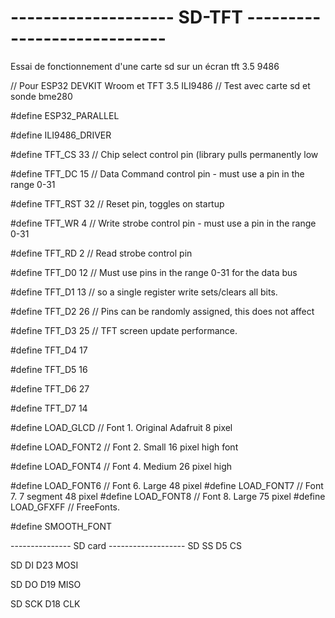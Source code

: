 # -------------------- SD-TFT ----------------------------
 
Essai de fonctionnement d'une carte sd sur un écran tft 3.5 9486


// Pour ESP32 DEVKIT Wroom et TFT 3.5 ILI9486
// Test avec carte sd et sonde bme280

#define ESP32_PARALLEL

#define ILI9486_DRIVER

#define TFT_CS 33 // Chip select control pin (library pulls permanently low

#define TFT_DC 15 // Data Command control pin - must use a pin in the range 0-31

#define TFT_RST 32 // Reset pin, toggles on startup

#define TFT_WR 4 // Write strobe control pin - must use a pin in the range 0-31

#define TFT_RD 2 // Read strobe control pin

#define TFT_D0 12 // Must use pins in the range 0-31 for the data bus

#define TFT_D1 13 // so a single register write sets/clears all bits.

#define TFT_D2 26 // Pins can be randomly assigned, this does not affect

#define TFT_D3 25 // TFT screen update performance.

#define TFT_D4 17

#define TFT_D5 16

#define TFT_D6 27

#define TFT_D7 14

#define LOAD_GLCD   // Font 1. Original Adafruit 8 pixel

#define LOAD_FONT2  // Font 2. Small 16 pixel high font

#define LOAD_FONT4  // Font 4. Medium 26 pixel high

#define LOAD_FONT6  // Font 6. Large 48 pixel
#define LOAD_FONT7  // Font 7. 7 segment 48 pixel
#define LOAD_FONT8  // Font 8. Large 75 pixel
#define LOAD_GFXFF  // FreeFonts.

#define SMOOTH_FONT

--------------- SD card -------------------
SD SS  D5 CS

SD DI D23 MOSI

SD DO D19 MISO

SD SCK  D18 CLK